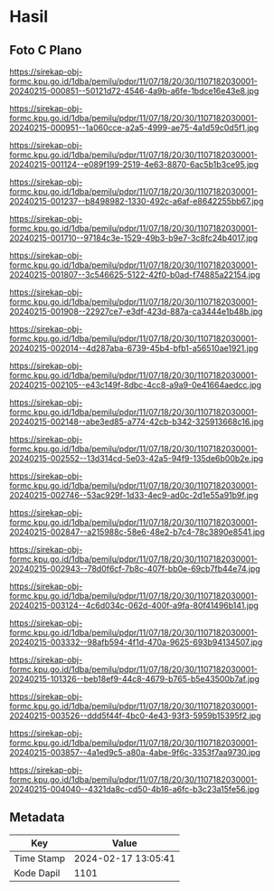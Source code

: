 # Hasil

## Foto C Plano

https://sirekap-obj-formc.kpu.go.id/1dba/pemilu/pdpr/11/07/18/20/30/1107182030001-20240215-000851--50121d72-4546-4a9b-a6fe-1bdce16e43e8.jpg

https://sirekap-obj-formc.kpu.go.id/1dba/pemilu/pdpr/11/07/18/20/30/1107182030001-20240215-000951--1a060cce-a2a5-4999-ae75-4a1d59c0d5f1.jpg

https://sirekap-obj-formc.kpu.go.id/1dba/pemilu/pdpr/11/07/18/20/30/1107182030001-20240215-001124--e089f199-2519-4e63-8870-6ac5b1b3ce95.jpg

https://sirekap-obj-formc.kpu.go.id/1dba/pemilu/pdpr/11/07/18/20/30/1107182030001-20240215-001237--b8498982-1330-492c-a6af-e8642255bb67.jpg

https://sirekap-obj-formc.kpu.go.id/1dba/pemilu/pdpr/11/07/18/20/30/1107182030001-20240215-001710--97184c3e-1529-49b3-b9e7-3c8fc24b4017.jpg

https://sirekap-obj-formc.kpu.go.id/1dba/pemilu/pdpr/11/07/18/20/30/1107182030001-20240215-001807--3c546625-5122-42f0-b0ad-f74885a22154.jpg

https://sirekap-obj-formc.kpu.go.id/1dba/pemilu/pdpr/11/07/18/20/30/1107182030001-20240215-001908--22927ce7-e3df-423d-887a-ca3444e1b48b.jpg

https://sirekap-obj-formc.kpu.go.id/1dba/pemilu/pdpr/11/07/18/20/30/1107182030001-20240215-002014--4d287aba-6739-45b4-bfb1-a56510ae1921.jpg

https://sirekap-obj-formc.kpu.go.id/1dba/pemilu/pdpr/11/07/18/20/30/1107182030001-20240215-002105--e43c149f-8dbc-4cc8-a9a9-0e41664aedcc.jpg

https://sirekap-obj-formc.kpu.go.id/1dba/pemilu/pdpr/11/07/18/20/30/1107182030001-20240215-002148--abe3ed85-a774-42cb-b342-325913668c16.jpg

https://sirekap-obj-formc.kpu.go.id/1dba/pemilu/pdpr/11/07/18/20/30/1107182030001-20240215-002552--13d314cd-5e03-42a5-94f9-135de6b00b2e.jpg

https://sirekap-obj-formc.kpu.go.id/1dba/pemilu/pdpr/11/07/18/20/30/1107182030001-20240215-002746--53ac929f-1d33-4ec9-ad0c-2d1e55a91b9f.jpg

https://sirekap-obj-formc.kpu.go.id/1dba/pemilu/pdpr/11/07/18/20/30/1107182030001-20240215-002847--a215988c-58e6-48e2-b7c4-78c3890e8541.jpg

https://sirekap-obj-formc.kpu.go.id/1dba/pemilu/pdpr/11/07/18/20/30/1107182030001-20240215-002943--78d0f6cf-7b8c-407f-bb0e-69cb7fb44e74.jpg

https://sirekap-obj-formc.kpu.go.id/1dba/pemilu/pdpr/11/07/18/20/30/1107182030001-20240215-003124--4c6d034c-062d-400f-a9fa-80f41496b141.jpg

https://sirekap-obj-formc.kpu.go.id/1dba/pemilu/pdpr/11/07/18/20/30/1107182030001-20240215-003332--98afb594-4f1d-470a-9625-693b94134507.jpg

https://sirekap-obj-formc.kpu.go.id/1dba/pemilu/pdpr/11/07/18/20/30/1107182030001-20240215-101326--beb18ef9-44c8-4679-b765-b5e43500b7af.jpg

https://sirekap-obj-formc.kpu.go.id/1dba/pemilu/pdpr/11/07/18/20/30/1107182030001-20240215-003526--ddd5f44f-4bc0-4e43-93f3-5959b15395f2.jpg

https://sirekap-obj-formc.kpu.go.id/1dba/pemilu/pdpr/11/07/18/20/30/1107182030001-20240215-003857--4a1ed9c5-a80a-4abe-9f6c-3353f7aa9730.jpg

https://sirekap-obj-formc.kpu.go.id/1dba/pemilu/pdpr/11/07/18/20/30/1107182030001-20240215-004040--4321da8c-cd50-4b16-a6fc-b3c23a15fe56.jpg


## Metadata

| Key        | Value               |
| ---------- | ------------------- |
| Time Stamp | 2024-02-17 13:05:41 |
| Kode Dapil | 1101                |



